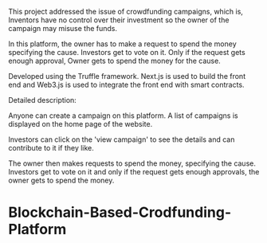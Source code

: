 This project addressed the issue of crowdfunding campaigns, which is, Inventors have no control over their investment so the owner
of the campaign may misuse the funds.

In this platform, the owner has to make a request to spend the money specifying the cause. Investors get to vote on it. Only if the request gets enough approval, Owner gets to spend the money for the
cause.

Developed using the Truffle framework. Next.js is used to build the front end and Web3.js is used to integrate the front end with smart contracts.

Detailed description:

Anyone can create a campaign on this platform. A list of campaigns is displayed on the home page of the website.

Investors can click on the 'view campaign' to see the details and can contribute to it if they like.

The owner then makes requests to spend the money, specifying the cause. Investors get to vote on it and only if the request gets enough approvals, the owner gets to spend the money.
# Blockchain-Based-Crodfunding-Platform
